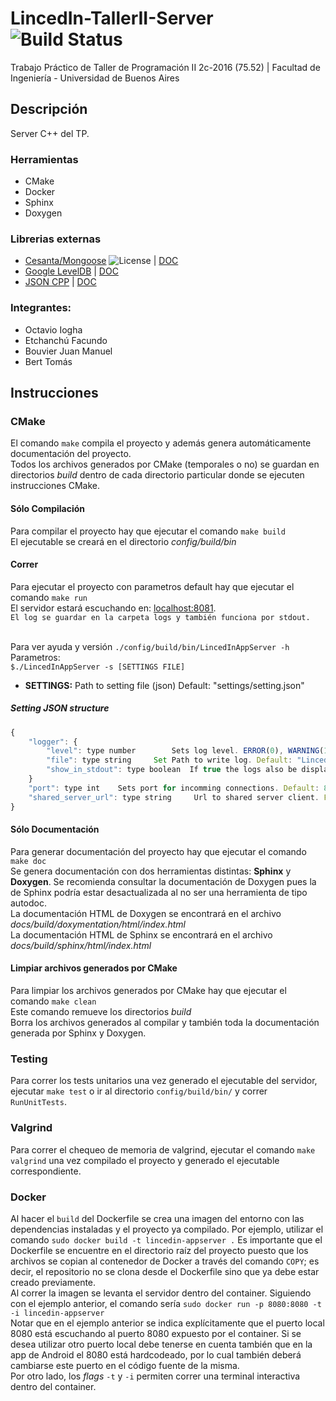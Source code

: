 # LincedIn-TallerII-Server ![Build Status](https://travis-ci.org/juanmanuelbouvier/LincedIn-TallerII-Server.svg?branch=master)
Trabajo Práctico de Taller de Programación II 2c-2016 (75.52) | Facultad de Ingeniería - Universidad de Buenos Aires

## Descripción
Server C++ del TP.

### Herramientas
  - CMake
  - Docker
  - Sphinx
  - Doxygen
  
### Librerias externas
  - [Cesanta/Mongoose](https://github.com/cesanta/mongoose) ![](https://img.shields.io/badge/license-GPL_2-green.svg "License") | [DOC](https://docs.cesanta.com/mongoose/master/#/c-api/http_server.h/mg_serve_http.md/)
  - [Google LevelDB](https://github.com/google/leveldb) | [DOC](https://rawgit.com/google/leveldb/master/doc/index.html)
  - [JSON CPP](https://github.com/open-source-parsers/jsoncpp) | [DOC](http://open-source-parsers.github.io/jsoncpp-docs/doxygen/index.html)

### Integrantes:
  - Octavio Iogha
  - Etchanchú Facundo
  - Bouvier Juan Manuel
  - Bert Tomás

## Instrucciones

### CMake
El comando `make` compila el proyecto y además genera automáticamente documentación del proyecto.<br />
Todos los archivos generados por CMake (temporales o no) se guardan en directorios _build_ dentro de cada directorio particular donde se ejecuten instrucciones CMake.<br />

#### Sólo Compilación
Para compilar el proyecto hay que ejecutar el comando `make build`<br />
El ejecutable se creará en el directorio _config/build/bin_<br />

#### Correr
Para ejecutar el proyecto con parametros default hay que ejecutar el comando `make run`<br />
El servidor estará escuchando en: [localhost:8081](http://localhost:8081).<br/>
`El log se guardar en la carpeta logs y también funciona por stdout.`<br/><br/>

Para ver ayuda y versión `./config/build/bin/LincedInAppServer -h`<br/>
Parametros:<br/>
`$./LincedInAppServer -s [SETTINGS FILE] `<br/>
- **SETTINGS:** Path to setting file (json)	Default: "settings/setting.json"<br/>

##### Setting JSON structure
```javascript
{
	"logger": {
		"level": type number 		Sets log level. ERROR(0), WARNING(1), INFO(2), DEBUG(3). Default: 3
		"file": type string		Set Path to write log. Default: "LincedInAppServer.log"
		"show_in_stdout": type boolean	If true the logs also be displayed in stdout. Default: true
	}
	"port": type int	Sets port for incomming connections. Default: 8081
	"shared_server_url": type string	 Url to shared server client. Format "(URL|IP):PORT". Default: "lincedin.herokuapp.com:80"
}

```




#### Sólo Documentación
Para generar documentación del proyecto hay que ejecutar el comando `make doc`<br />
Se genera documentación con dos herramientas distintas: **Sphinx** y **Doxygen**. Se recomienda consultar la documentación de Doxygen pues la de Sphinx podría estar desactualizada al no ser una herramienta de tipo autodoc.<br />
La documentación HTML de Doxygen se encontrará en el archivo _docs/build/doxymentation/html/index.html_<br />
La documentación HTML de Sphinx se encontrará en el archivo _docs/build/sphinx/html/index.html_<br />

#### Limpiar archivos generados por CMake
Para limpiar los archivos generados por CMake hay que ejecutar el comando `make clean`<br />
Este comando remueve los directorios _build_<br />
Borra los archivos generados al compilar y también toda la documentación generada por Sphinx y Doxygen.<br />

### Testing
Para correr los tests unitarios una vez generado el ejecutable del servidor, ejecutar `make test` o ir al directorio `config/build/bin/` y correr `RunUnitTests`.<br />

### Valgrind
Para correr el chequeo de memoria de valgrind, ejecutar el comando `make valgrind` una vez compilado el proyecto y generado el ejecutable correspondiente.<br />

### Docker
Al hacer el `build` del Dockerfile se crea una imagen del entorno con las dependencias instaladas y el proyecto ya compilado. Por ejemplo, utilizar el comando `sudo docker build -t lincedin-appserver .` Es importante que el Dockerfile se encuentre en el directorio raíz del proyecto puesto que los archivos se copian al contenedor de Docker a través del comando `COPY`; es decir, el repositorio no se clona desde el Dockerfile sino que ya debe estar creado previamente.<br />
Al correr la imagen se levanta el servidor dentro del container. Siguiendo con el ejemplo anterior, el comando sería `sudo docker run -p 8080:8080 -t -i lincedin-appserver`<br />
Notar que en el ejemplo anterior se indica explícitamente que el puerto local 8080 está escuchando al puerto 8080 expuesto por el container. Si se desea utilizar otro puerto local debe tenerse en cuenta también que en la app de Android el 8080 está hardcodeado, por lo cual también deberá cambiarse este puerto en el código fuente de la misma.<br />
Por otro lado, los _flags_ `-t` y `-i` permiten correr una terminal interactiva dentro del container.<br />

